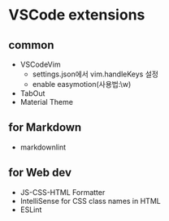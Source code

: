 # VSCode extensions

## common

- VSCodeVim
  - settings.json에서 vim.handleKeys 설정
  - enable easymotion(사용법:\\w)
- TabOut
- Material Theme

## for Markdown

- markdownlint

## for Web dev

- JS-CSS-HTML Formatter
- IntelliSense for CSS class names in HTML
- ESLint
